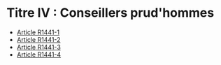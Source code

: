 # Titre IV : Conseillers prud'hommes 

* [Article R1441-1](./LEGIARTI000018536615.md)
* [Article R1441-2](./LEGIARTI000018536613.md)
* [Article R1441-3](./LEGIARTI000018536611.md)
* [Article R1441-4](./LEGIARTI000018536609.md)
